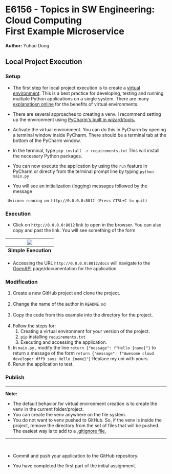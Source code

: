 # E6156 - Topics in SW Engineering: Cloud Computing<br>First Example Microservice

__Author:__ Yuhao Dong

## Local Project Execution

### Setup

- The first step for local project execution is to create a [virtual environment](https://docs.python.org/3/library/venv.html).
This is a best practice for developing, testing and running multiple Python applications
on a single system. There are many [explanatiosn online](https://realpython.com/python-virtual-environments-a-primer/)
for the benefits of virtual environments.


- There are several approaches to creating a venv. I recommend setting up the environment
using [PyCharm's built in wizard/tools.](https://www.jetbrains.com/help/pycharm/creating-virtual-environment.html)


- Activate the virtual environment. You can do this in PyCharm by opening a terminal window inside
PyCharm. There should be a terminal tab at the bottom of the PyCharm window.


- In the terminal, type ```pip install -r requirements.txt``` This will install the necessary
Python packages.

  
- You can now execute the application by using the ```run``` feature in PyCharm or directly
from the terminal prompt line by typing ```python main.py```


- You will see an initialization (logging) messages followed by the message
```
 Uvicorn running on http://0.0.0.0:8012 (Press CTRL+C to quit)
```


### Execution

- Click on ```http://0.0.0.0:8012``` link to open in the browser. You can also copy and past the link.
You will see something of the form

| <img src="./browser-screen-1.png"> |
| :---: |
| __Simple Execution__ |


- Accessing the URL ```http://0.0.0.0:8012/docs``` will navigate to the [OpenAPI](https://www.openapis.org/)
page/documentation for the application.


### Modification

1. Create a new GitHub project and clone the project.<br><br>
2. Change the name of the author in ```README.md```<br><br>
2. Copy the code from this example into the directory for the project.<br><br>
3. Follow the steps for:
   1. Creating a virtual environment for your version of the project.
   2. ```pip``` installing ```requirements.txt```
   3. Executing and accessing the application.
4. In ```main.py,``` modify the line ```return {"message": f"Hello {name}"}``` to return
a message of the form ```return {"message": f"Awesome cloud developer dff9 says Hello {name}"}```
Replace my uni with yours.
5. Rerun the application to test.


### Publish


<hr>

__Note:__
- The default behavior for virtual environment creation is to
create the venv in the current folder/project.
- You can create the venv anywhere on the file system.
- You do not want to venv pushed to GitHub. So, if the venv is inside the
project, remove the directory from the set of files that will be pushed.
The easiest way is to add to a [.gitignore file.](https://git-scm.com/docs/gitignore)

<hr>

<br>

- Commit and push your application to the GitHub repository.


- You have completed the first part of the initial assignment.




